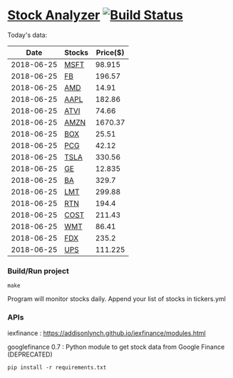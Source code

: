 # [Stock Analyzer](https://ogoyal.github.io/StockAnalyzer/) [![Build Status](https://travis-ci.org/ogoyal/StockAnalyzer.svg?branch=master)](https://travis-ci.org/ogoyal/StockAnalyzer)

Today's data:

| Date| Stocks| Price($) | 
| --- | --- | ---  | 
| 2018-06-25| [MSFT](https://plot.ly/~ogoyal/2)| 98.915 | 
| 2018-06-25| [FB](https://plot.ly/~ogoyal/4)| 196.57 | 
| 2018-06-25| [AMD](https://plot.ly/~ogoyal/6)| 14.91 | 
| 2018-06-25| [AAPL](https://plot.ly/~ogoyal/8)| 182.86 | 
| 2018-06-25| [ATVI](https://plot.ly/~ogoyal/10)| 74.66 | 
| 2018-06-25| [AMZN](https://plot.ly/~ogoyal/12)| 1670.37 | 
| 2018-06-25| [BOX](https://plot.ly/~ogoyal/14)| 25.51 | 
| 2018-06-25| [PCG](https://plot.ly/~ogoyal/16)| 42.12 | 
| 2018-06-25| [TSLA](https://plot.ly/~ogoyal/18)| 330.56 | 
| 2018-06-25| [GE](https://plot.ly/~ogoyal/20)| 12.835 | 
| 2018-06-25| [BA](https://plot.ly/~ogoyal/22)| 329.7 | 
| 2018-06-25| [LMT](https://plot.ly/~ogoyal/24)| 299.88 | 
| 2018-06-25| [RTN](https://plot.ly/~ogoyal/26)| 194.4 | 
| 2018-06-25| [COST](https://plot.ly/~ogoyal/28)| 211.43 | 
| 2018-06-25| [WMT](https://plot.ly/~ogoyal/30)| 86.41 | 
| 2018-06-25| [FDX](https://plot.ly/~ogoyal/32)| 235.2 | 
| 2018-06-25| [UPS](https://plot.ly/~ogoyal/34)| 111.225 | 

### Build/Run project

```
make
```

Program will monitor stocks daily. Append your list of stocks in tickers.yml

### APIs
iexfinance : https://addisonlynch.github.io/iexfinance/modules.html

googlefinance 0.7 : Python module to get stock data from Google Finance (DEPRECATED)

```
pip install -r requirements.txt
```
